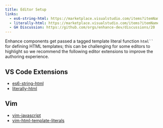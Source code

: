```yaml
---
title: Editor Setup
links:
  - es6-string-html: https://marketplace.visualstudio.com/items?itemName=Tobermory.es6-string-html
  - literally-html: https://marketplace.visualstudio.com/items?itemName=webreflection.literally-html
  - GH Discussion: https://github.com/orgs/enhance-dev/discussions/20
---
```


Enhance components get passed a tagged template literal function <code>html``</code> for defining HTML templates; this can be challenging for some editors to highlight so we recommend the following editor extensions to improve the authoring experience.

## VS Code Extensions

- [es6-string-html](https://marketplace.visualstudio.com/items?itemName=Tobermory.es6-string-html)
- [literally-html](https://marketplace.visualstudio.com/items?itemName=webreflection.literally-html)

## Vim

- [vim-javascript](https://github.com/pangloss/vim-javascript.git)
- [vim-html-template-literals](https://github.com/jonsmithers/vim-html-template-literals.git)
